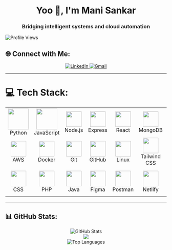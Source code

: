 <h1 align="center">Yoo 👋, I'm Mani Sankar</h1>
<h3 align="center">Bridging intelligent systems and cloud automation</h3>

![Profile Views](https://komarev.com/ghpvc/?username=Manisankarrr&color=2d2d2d&labelColor=ffffff&style=flat-square)

## 🌐 Connect with Me:
<p align="center">
  <a href="https://linkedin.com/in/Manisankarrr" target="_blank">
    <img src="https://img.shields.io/badge/LinkedIn-%230077B5.svg?style=for-the-badge&logo=linkedin&logoColor=white" alt="LinkedIn"/>
  </a>
  <a href="mailto:manish.u2416@gmail.com">
    <img src="https://img.shields.io/badge/Gmail-D14836?style=for-the-badge&logo=gmail&logoColor=white" alt="Gmail"/>
  </a>
</p>

---

# 💻 Tech Stack:
<table align="center">
  <tr>
    <td align="center" width="96"><img src="https://techstack-generator.vercel.app/python-icon.svg" width="65" height="65"/><br>Python</td>
    <td align="center" width="96"><img src="https://techstack-generator.vercel.app/js-icon.svg" width="65" height="65"/><br>JavaScript</td>
    <td align="center" width="96"><img src="https://skillicons.dev/icons?i=nodejs" width="48" height="48"/><br>Node.js</td>
    <td align="center" width="96"><img src="https://skillicons.dev/icons?i=express" width="48" height="48"/><br>Express</td>
    <td align="center" width="96"><img src="https://skillicons.dev/icons?i=react" width="48" height="48"/><br>React</td>
    <td align="center" width="96"><img src="https://skillicons.dev/icons?i=mongodb" width="48" height="48"/><br>MongoDB</td>
    <td align="center" width="96"><img src="https://skillicons.dev/icons?i=mysql" width="48" height="48"/><br>MySQL</td>
  </tr>
  <tr>
    <td align="center" width="96"><img src="https://skillicons.dev/icons?i=aws" width="48" height="48"/><br>AWS</td>
    <td align="center" width="96"><img src="https://skillicons.dev/icons?i=docker" width="48" height="48"/><br>Docker</td>
    <td align="center" width="96"><img src="https://skillicons.dev/icons?i=git" width="48" height="48"/><br>Git</td>
    <td align="center" width="96"><img src="https://skillicons.dev/icons?i=github" width="48" height="48"/><br>GitHub</td>
    <td align="center" width="96"><img src="https://skillicons.dev/icons?i=linux" width="48" height="48"/><br>Linux</td>
    <td align="center" width="96"><img src="https://skillicons.dev/icons?i=tailwind" width="48" height="48"/><br>Tailwind CSS</td>
    <td align="center" width="96"><img src="https://skillicons.dev/icons?i=html" width="48" height="48"/><br>HTML</td>
  </tr>
  <tr>
    <td align="center" width="96"><img src="https://skillicons.dev/icons?i=css" width="48" height="48"/><br>CSS</td>
    <td align="center" width="96"><img src="https://skillicons.dev/icons?i=php" width="48" height="48"/><br>PHP</td>
    <td align="center" width="96"><img src="https://skillicons.dev/icons?i=java" width="48" height="48"/><br>Java</td>
    <td align="center" width="96"><img src="https://skillicons.dev/icons?i=figma" width="48" height="48"/><br>Figma</td>
    <td align="center" width="96"><img src="https://skillicons.dev/icons?i=postman" width="48" height="48"/><br>Postman</td>
    <td align="center" width="96"><img src="https://skillicons.dev/icons?i=netlify" width="48" height="48"/><br>Netlify</td>
    <td align="center" width="96"><img src="https://techstack-generator.vercel.app/restapi-icon.svg" width="65" height="65"/><br>Rest API</td>
  </tr>
</table>

---

## 📊 GitHub Stats:
<p align="center">
  <img src="https://github-readme-stats.vercel.app/api?username=Manisankarrr&theme=dark&hide_border=false&include_all_commits=false&count_private=false" alt="GitHub Stats"/><br/>
  <img src="https://nirzak-streak-stats.vercel.app/?user=Manisankarrr&theme=dark&hide_border=false"/><br/>
  <img src="https://github-readme-stats.vercel.app/api/top-langs/?username=Manisankarrr&theme=dark&hide_border=false&include_all_commits=false&count_private=false&layout=compact" alt="Top Languages"/>
</p>
